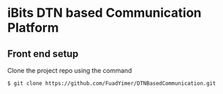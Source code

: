 # iBits DTN based Communication Platform 

## Front end setup 

Clone the project repo using the command

```
$ git clone https://github.com/FuadYimer/DTNBasedCommunication.git
```


